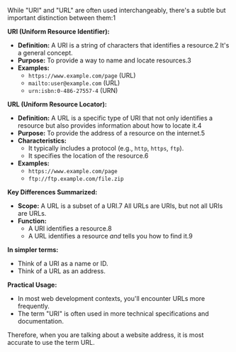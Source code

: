 

While "URI" and "URL" are often used interchangeably, there's a subtle but important distinction between them:1

**URI (Uniform Resource Identifier):**

- **Definition:** A URI is a string of characters that identifies a resource.2 It's a general concept.
- **Purpose:** To provide a way to name and locate resources.3
- **Examples:**
    - `https://www.example.com/page` (URL)
    - `mailto:user@example.com` (URL)
    - `urn:isbn:0-486-27557-4` (URN)

**URL (Uniform Resource Locator):**

- **Definition:** A URL is a specific type of URI that not only identifies a resource but also provides information about how to locate it.4
- **Purpose:** To provide the address of a resource on the internet.5
- **Characteristics:**
    - It typically includes a protocol (e.g., `http`, `https`, `ftp`).
    - It specifies the location of the resource.6
- **Examples:**
    - `https://www.example.com/page`
    - `ftp://ftp.example.com/file.zip`

**Key Differences Summarized:**

- **Scope:** A URL is a subset of a URI.7 All URLs are URIs, but not all URIs are URLs.
- **Function:**
    - A URI identifies a resource.8
    - A URL identifies a resource _and_ tells you how to find it.9

**In simpler terms:**

- Think of a URI as a name or ID.
- Think of a URL as an address.

**Practical Usage:**

- In most web development contexts, you'll encounter URLs more frequently.
- The term "URI" is often used in more technical specifications and documentation.

Therefore, when you are talking about a website address, it is most accurate to use the term URL.


